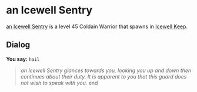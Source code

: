 # an Icewell Sentry



[an Icewell Sentry](/npc/129059) is a level 45 Coldain Warrior that spawns in [Icewell Keep](/zone/129).



## Dialog

**You say:** `hail`



>*an Icewell Sentry glances towards you, looking you up and down then continues about their duty. It is apparent to you that this guard does not wish to speak with you.*
end
